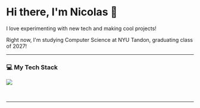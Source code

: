 # Hi there, I'm Nicolas 👋

I love experimenting with new tech and making cool projects!

Right now, I'm studying Computer Science at NYU Tandon, graduating class of 2027! 
<br>

---
### 💻 My Tech Stack

![](https://github-readme-stats.vercel.app/api/top-langs/?username=23nicolaso&theme=dark&hide_border=false&include_all_commits=false&count_private=false&layout=compact)

<br>

---
